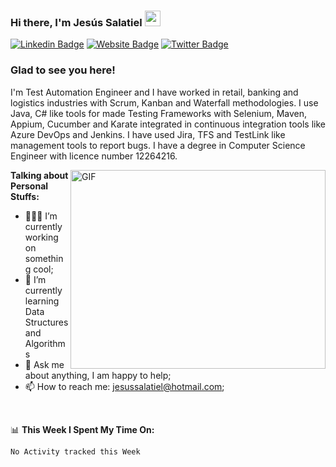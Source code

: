 ### Hi there, I'm Jesús Salatiel <img src="https://media.giphy.com/media/hvRJCLFzcasrR4ia7z/giphy.gif" width="25px">

[![Linkedin Badge](https://img.shields.io/badge/-LinkedIn-0e76a8?style=flat-square&logo=Linkedin&logoColor=white)](www.linkedin.com/in/jesussalatiel)
[![Website Badge](https://img.shields.io/badge/Website-3b5998?style=flat-square&logo=google-chrome&logoColor=white)](https://jesussalatiel.github.io/jesussalatiel/)
[![Twitter Badge](https://img.shields.io/badge/-Twitter-00acee?style=flat-square&logo=Twitter&logoColor=white)](https://twitter.com/Jesus_Salatiel_)

### Glad to see you here!

I'm Test Automation Engineer and I have worked in retail, banking and logistics industries with Scrum, Kanban and Waterfall methodologies. I use Java, C# like tools for made Testing Frameworks with Selenium, Maven, Appium, Cucumber and Karate integrated in continuous integration tools like
Azure DevOps and Jenkins. I have used Jira, TFS and TestLink like management tools to report bugs. I have a degree in Computer Science Engineer with licence number 12264216.

<img align="right" alt="GIF" src="https://github.com/Gapur/Gapur/blob/master/coding.gif?raw=true" width="408" height="318" />
  

**Talking about Personal Stuffs:**

- 👨🏻‍💻 I’m currently working on something cool;
- 🚀 I’m currently learning Data Structures and Algorithms 
- 💬 Ask me about anything, I am happy to help;
- 📫 How to reach me: jesussalatiel@hotmail.com;


</br>

📊 **This Week I Spent My Time On:**
<!--START_SECTION:waka-->
```text
No Activity tracked this Week
```
<!--END_SECTION:waka-->




